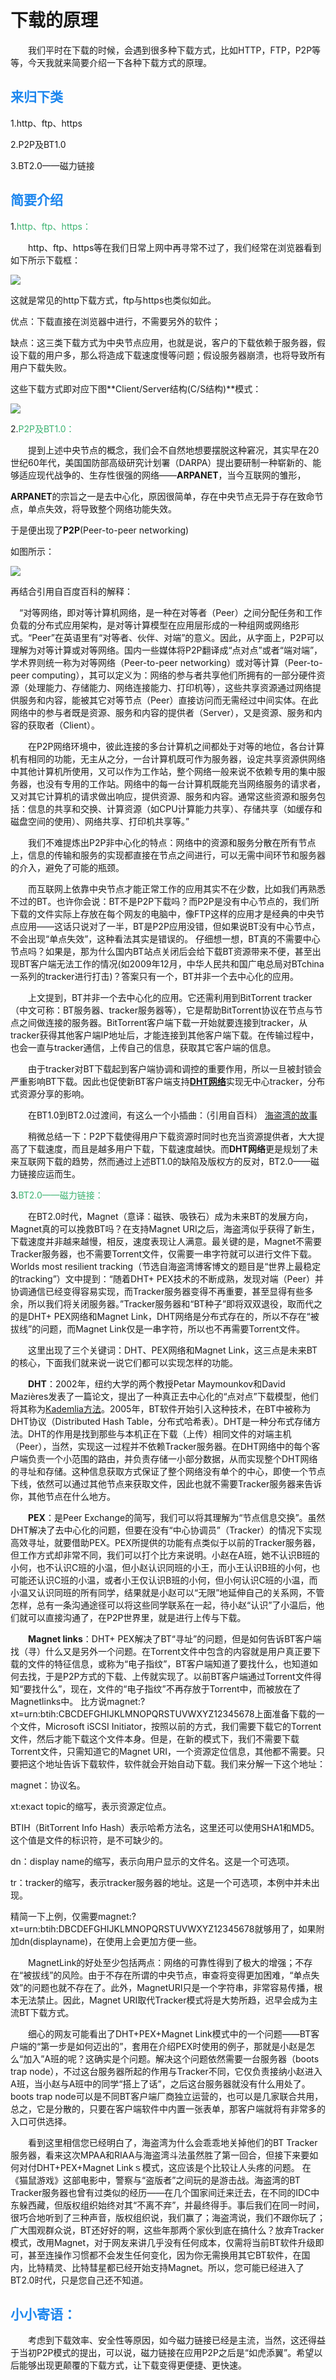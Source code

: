 # 下载的原理

　　我们平时在下载的时候，会遇到很多种下载方式，比如HTTP，FTP，P2P等等，今天我就来简要介绍一下各种下载方式的原理。

## <font color="#1C86EE">来归下类</font><br />

1.http、ftp、https

2.P2P及BT1.0

3.BT2.0——磁力链接

## <font color="#1C86EE">简要介绍</font><br />

1.<font color="#3CB371">http、ftp、https：</font><br />

　　http、ftp、https等在我们日常上网中再寻常不过了，我们经常在浏览器看到如下所示下载框：

![](images\timg.jpg)

这就是常见的http下载方式，ftp与https也类似如此。

优点：下载直接在浏览器中进行，不需要另外的软件；

缺点：这三类下载方式为中央节点应用，也就是说，客户的下载依赖于服务器，假设下载的用户多，那么将造成下载速度慢等问题；假设服务器崩溃，也将导致所有用户下载失败。

这些下载方式即对应下图**Client/Server结构(C/S结构)**模式：

![](http://yzhtml01.book118.com/2016/09/17/03/27821267/8.files/file0002.jpg)

2.<font color="#3CB371">P2P及BT1.0：</font><br />

　　提到上述中央节点的概念，我们会不自然地想要摆脱这种窘况，其实早在20世纪60年代，美国国防部高级研究计划署（DARPA）提出要研制一种崭新的、能够适应现代战争的、生存性很强的网络——**ARPANET**，当今互联网的雏形，

**ARPANET**的宗旨之一是去中心化，原因很简单，存在中央节点无异于存在致命节点，单点失效，将导致整个网络功能失效。

于是便出现了**P2P**(Peer-to-peer networking)

如图所示：

![](https://gss0.bdstatic.com/94o3dSag_xI4khGkpoWK1HF6hhy/baike/c0%3Dbaike92%2C5%2C5%2C92%2C30/sign=715ed9386259252db71a155655f2685e/960a304e251f95ca796fa994cb177f3e6709527d.jpg)

再结合引用自百度百科的解释：

　“对等网络，即对等计算机网络，是一种在对等者（Peer）之间分配任务和工作负载的分布式应用架构，是对等计算模型在应用层形成的一种组网或网络形式。“Peer”在英语里有“对等者、伙伴、对端”的意义。因此，从字面上，P2P可以理解为对等计算或对等网络。国内一些媒体将P2P翻译成“点对点”或者“端对端”，学术界则统一称为对等网络（Peer-to-peer networking）或对等计算（Peer-to-peer computing），其可以定义为：网络的参与者共享他们所拥有的一部分硬件资源（处理能力、存储能力、网络连接能力、打印机等），这些共享资源通过网络提供服务和内容，能被其它对等节点（Peer）直接访问而无需经过中间实体。在此网络中的参与者既是资源、服务和内容的提供者（Server），又是资源、服务和内容的获取者（Client）。

　　在P2P网络环境中，彼此连接的多台计算机之间都处于对等的地位，各台计算机有相同的功能，无主从之分，一台计算机既可作为服务器，设定共享资源供网络中其他计算机所使用，又可以作为工作站，整个网络一般来说不依赖专用的集中服务器，也没有专用的工作站。网络中的每一台计算机既能充当网络服务的请求者，又对其它计算机的请求做出响应，提供资源、服务和内容。通常这些资源和服务包括：信息的共享和交换、计算资源（如CPU计算能力共享）、存储共享（如缓存和磁盘空间的使用）、网络共享、打印机共享等。”

　　我们不难提炼出P2P非中心化的特点：网络中的资源和服务分散在所有节点上，信息的传输和服务的实现都直接在节点之间进行，可以无需中间环节和服务器的介入，避免了可能的瓶颈。

　　而互联网上依靠中央节点才能正常工作的应用其实不在少数，比如我们再熟悉不过的BT。也许你会说：BT不是P2P下载吗？而P2P是没有中心节点的，我们所下载的文件实际上存放在每个网友的电脑中，像FTP这样的应用才是经典的中央节点应用——这话只说对了一半，BT是P2P应用没错，但如果说BT没有中心节点，不会出现“单点失效”，这种看法其实是错误的。
仔细想一想，BT真的不需要中心节点吗？如果是，那为什么国内BT站点关闭后会给下载BT资源带来不便，甚至出现BT客户端无法工作的情况(如2009年12月，中华人民共和国广电总局对BTchina一系列的tracker进行打击)？答案只有一个，BT并非一个去中心化的应用。

　　上文提到，BT并非一个去中心化的应用。它还需利用到BitTorrent tracker（中文可称：BT服务器、tracker服务器等），它是帮助BitTorrent协议在节点与节点之间做连接的服务器。BitTorrent客户端下载一开始就要连接到tracker，从tracker获得其他客户端IP地址后，才能连接到其他客户端下载。在传输过程中，也会一直与tracker通信，上传自己的信息，获取其它客户端的信息。

　　由于tracker对BT下载起到客户端协调和调控的重要作用，所以一旦被封锁会严重影响BT下载。因此也促使新BT客户端支持[**DHT网络**](https://baike.baidu.com/item/dht%E7%BD%91%E7%BB%9C/96984?fr=aladdin)实现无中心tracker，分布式资源分享的影响。

　　在BT1.0到BT2.0过渡间，有这么一个小插曲：（引用自百科）
[海盗湾的故事](海盗湾的故事)

　　稍微总结一下：P2P下载使得用户下载资源时同时也充当资源提供者，大大提高了下载速度，而且是越多用户下载，下载速度越快。而**DHT网络**更是规划了未来互联网下载的趋势，然而通过上述BT1.0的缺陷及版权方的反对，BT2.0——磁力链接应运而生。

3.<font color="#3CB371">BT2.0——磁力链接：</font><br />

　　在BT2.0时代，Magnet（意译：磁铁、吸铁石）成为未来BT的发展方向，Magnet真的可以挽救BT吗？在支持Magnet URI之后，海盗湾似乎获得了新生，下载速度并非越来越慢，相反，速度表现让人满意。最关键的是，Magnet不需要Tracker服务器，也不需要Torrent文件，仅需要一串字符就可以进行文件下载。Worlds most resilient tracking（节选自海盗湾博客博文的题目是“世界上最稳定的tracking”）文中提到：“随着DHT+ PEX技术的不断成熟，发现对端（Peer）并协调通信已经变得容易实现，而Tracker服务器变得不再重要，甚至显得有些多余，所以我们将关闭服务器。”Tracker服务器和“BT种子”即将双双退役，取而代之的是DHT+ PEX网络和Magnet Link，DHT网络是分布式存在的，所以不存在“被拔线”的问题，而Magnet Link仅是一串字符，所以也不再需要Torrent文件。

　　这里出现了三个关键词：DHT、PEX网络和Magnet Link，这三点是未来BT的核心，下面我们就来说一说它们都可以实现怎样的功能。

　　**DHT**：2002年，纽约大学的两个教授Petar Maymounkov和David Mazières发表了一篇论文，提出了一种真正去中心化的“点对点”下载模型，他们将其称为[Kademlia方法](https://www.jianshu.com/p/f2c31e632f1d)。2005年，BT软件开始引入这种技术，在BT中被称为DHT协议（Distributed Hash Table，分布式哈希表）。DHT是一种分布式存储方法。DHT的作用是找到那些与本机正在下载（上传）相同文件的对端主机（Peer），当然，实现这一过程并不依赖Tracker服务器。在DHT网络中的每个客户端负责一个小范围的路由，并负责存储一小部分数据，从而实现整个DHT网络的寻址和存储。这种信息获取方式保证了整个网络没有单个的中心，即使一个节点下线，依然可以通过其他节点来获取文件，因此也就不需要Tracker服务器来告诉你，其他节点在什么地方。

　　**PEX**：是Peer Exchange的简写，我们可以将其理解为“节点信息交换”。虽然DHT解决了去中心化的问题，但要在没有“中心协调员”（Tracker）的情况下实现高效寻址，就要借助PEX。PEX所提供的功能有点类似于以前的Tracker服务器，但工作方式却非常不同，我们可以打个比方来说明。小赵在A班，她不认识B班的小何，也不认识C班的小温，但小赵认识同班的小王，而小王认识B班的小何，也可能还认识C班的小温，或者小王仅认识B班的小何，但小何认识C班的小温，而小温又认识同班的所有同学，结果就是小赵可以“无限”地延伸自己的关系网，不管怎样，总有一条沟通途径可以将这些同学联系在一起，待小赵“认识”了小温后，他们就可以直接沟通了，在P2P世界里，就是进行上传与下载。

　　**Magnet links**：DHT+ PEX解决了BT“寻址”的问题，但是如何告诉BT客户端找（寻）什么又是另外一个问题。在Torrent文件中包含的内容就是用户真正要下载的文件的特征信息，或称为“电子指纹”，BT客户端知道了要找什么，也知道如何去找，于是P2P方式的下载、上传就实现了。以前BT客户端通过Torrent文件得知“要找什么”，现在，文件的“电子指纹”不再存放于Torrent中，而被放在了Magnetlinks中。 比方说magnet:?xt=urn:btih:CBCDEFGHIJKLMNOPQRSTUVWXYZ12345678上面准备下载的一个文件，Microsoft iSCSI Initiator，按照以前的方式，我们需要下载它的Torrent文件，然后才能下载这个文件本身。但是，在新的模式下，我们不需要下载Torrent文件，只需知道它的Magnet URI，一个资源定位信息，其他都不需要。只要把这个地址告诉下载软件，软件就会开始自动下载。我们来分解一下这个地址：

magnet：协议名。

xt:exact topic的缩写，表示资源定位点。

BTIH（BitTorrent Info Hash）表示哈希方法名，这里还可以使用SHA1和MD5。这个值是文件的标识符，是不可缺少的。

dn：display name的缩写，表示向用户显示的文件名。这是一个可选项。

tr：tracker的缩写，表示tracker服务器的地址。这是一个可选项，本例中并未出现。

精简一下上例，仅需要magnet:?xt=urn:btih:DBCDEFGHIJKLMNOPQRSTUVWXYZ12345678就够用了，如果附加dn(displayname)，在使用上会更加方便一些。

　　MagnetLink的好处至少包括两点：网络的可靠性得到了极大的增强；不存在“被拔线”的风险。由于不存在所谓的中央节点，审查将变得更加困难，“单点失效”的问题也就不存在了。此外，MagnetURI只是一个字符串，非常容易传播，根本无法禁止。因此，Magnet URI取代Tracker模式将是大势所趋，迟早会成为主流BT下载方式。

　　细心的网友可能看出了DHT+PEX+Magnet Link模式中的一个问题——BT客户端的“第一步是如何迈出的”，套用在介绍PEX时使用的例子，那就是小赵是怎么“加入”A班的呢？这确实是个问题。解决这个问题依然需要一台服务器（boots trap node），不过这台服务器所起的作用与Tracker不同，它仅负责接纳小赵进入A班，当小赵与A班中的同学“搭上了话”，之后这台服务器就没有什么用处了。boots trap node可以是不同BT客户端厂商独立运营的，也可以是几家联合共用，总之，它是分散的，只要在客户端软件中内置一张表单，那客户端就将有非常多的入口可供选择。

　　看到这里相信您已经明白了，海盗湾为什么会乖乖地关掉他们的BT Tracker服务器，看来这次MPAA和RIAA与海盗湾斗法虽然胜了第一回合，但接下来要如何对付DHT+PEX+Magnet Linkｓ模式，这应该是个比较让人头疼的问题。 在《猫鼠游戏》这部电影中，警察与“盗版者”之间玩的是游击战。海盗湾的BT Tracker服务器也曾有过类似的经历——在几个国家间迁来迁去，在不同的IDC中东躲西藏，但版权组织始终对其“不离不弃”，并最终得手。事后我们在同一时间，很巧合地听到了三种声音，版权组织说，我们赢了；海盗湾说，我们不跟你玩了；广大围观群众说，BT还好好的啊，这些年那两个家伙到底在搞什么？放弃Tracker模式，改用Magnet，对于网友来讲几乎没有任何成本，仅需将当前BT软件升级即可，甚至连操作习惯都不会发生任何变化，因为你无需换用其它BT软件，在国内，比特精灵、比特彗星都已经开始支持Magnet。所以，您可能已经进入了BT2.0时代，只是您自己还不知道。

## <font color="#1C86EE">小小寄语：</font><br />

　　考虑到下载效率、安全性等原因，如今磁力链接已经是主流，当然，这还得益于当初P2P模式的提出，可以说，磁力链接在应用P2P之后是“如虎添翼”。希望以后能够出现更颠覆的下载方式，让下载变得更便捷、更快速。



